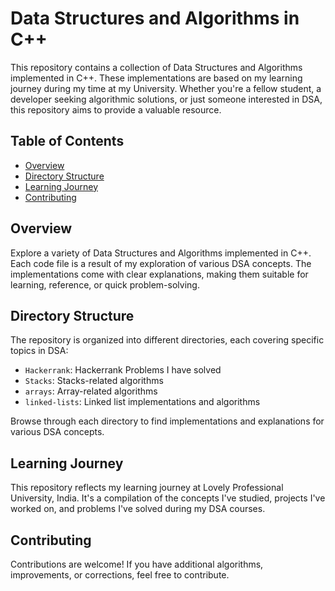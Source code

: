 # Data Structures and Algorithms in C++

This repository contains a collection of Data Structures and Algorithms implemented in C++. These implementations are based on my learning journey during my time at my University. Whether you're a fellow student, a developer seeking algorithmic solutions, or just someone interested in DSA, this repository aims to provide a valuable resource.

## Table of Contents

- [Overview](#overview)
- [Directory Structure](#directory-structure)
- [Learning Journey](#learning-journey)
- [Contributing](#contributing)

## Overview

Explore a variety of Data Structures and Algorithms implemented in C++. Each code file is a result of my exploration of various DSA concepts. The implementations come with clear explanations, making them suitable for learning, reference, or quick problem-solving.

## Directory Structure

The repository is organized into different directories, each covering specific topics in DSA:

- `Hackerrank`: Hackerrank Problems I have solved
- `Stacks`: Stacks-related algorithms
- `arrays`: Array-related algorithms
- `linked-lists`: Linked list implementations and algorithms

Browse through each directory to find implementations and explanations for various DSA concepts.

## Learning Journey

This repository reflects my learning journey at Lovely Professional University, India. It's a compilation of the concepts I've studied, projects I've worked on, and problems I've solved during my DSA courses.

## Contributing

Contributions are welcome! If you have additional algorithms, improvements, or corrections, feel free to contribute. 
